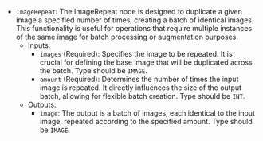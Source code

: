 - `ImageRepeat`: The ImageRepeat node is designed to duplicate a given image a specified number of times, creating a batch of identical images. This functionality is useful for operations that require multiple instances of the same image for batch processing or augmentation purposes.
    - Inputs:
        - `images` (Required): Specifies the image to be repeated. It is crucial for defining the base image that will be duplicated across the batch. Type should be `IMAGE`.
        - `amount` (Required): Determines the number of times the input image is repeated. It directly influences the size of the output batch, allowing for flexible batch creation. Type should be `INT`.
    - Outputs:
        - `image`: The output is a batch of images, each identical to the input image, repeated according to the specified amount. Type should be `IMAGE`.
